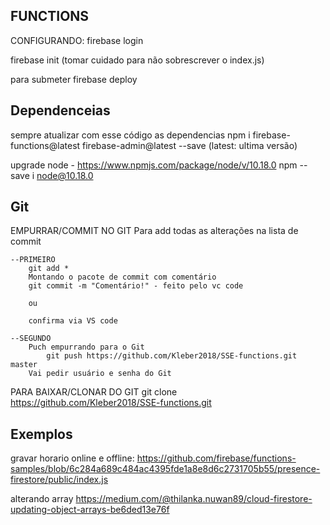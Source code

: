 ## FUNCTIONS 

CONFIGURANDO:
   firebase login
   
   firebase init
   (tomar cuidado para não sobrescrever o index.js)
   
para submeter
   firebase deploy

## Dependenceias

sempre atualizar com esse código as dependencias
   npm i firebase-functions@latest firebase-admin@latest --save
   (latest: ultima versão)

upgrade node - https://www.npmjs.com/package/node/v/10.18.0
npm --save  i node@10.18.0

## Git

EMPURRAR/COMMIT NO GIT
Para add todas as alterações na lista de commit

    --PRIMEIRO
        git add *
        Montando o pacote de commit com comentário
        git commit -m "Comentário!" - feito pelo vc code

        ou

        confirma via VS code

    --SEGUNDO
        Puch empurrando para o Git
            git push https://github.com/Kleber2018/SSE-functions.git master
        Vai pedir usuário e senha do Git


PARA BAIXAR/CLONAR DO GIT
    git clone https://github.com/Kleber2018/SSE-functions.git



## Exemplos

gravar horario online e offline: https://github.com/firebase/functions-samples/blob/6c284a689c484ac4395fde1a8e8d6c2731705b55/presence-firestore/public/index.js

alterando array
https://medium.com/@thilanka.nuwan89/cloud-firestore-updating-object-arrays-be6ded13e76f